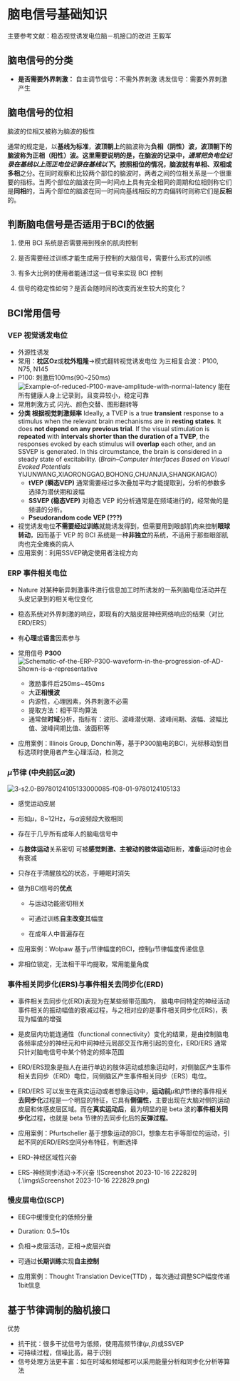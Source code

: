 # 脑电信号基础知识

主要参考文献：稳态视觉诱发电位脑－机接口的改进 王毅军

## 脑电信号的分类

- **是否需要外界刺激：**
  自主调节信号：不需外界刺激
  诱发信号：需要外界刺激产生

## 脑电信号的位相

脑波的位相又被称为脑波的极性

通常的规定是，以**基线为标准**，**波顶朝上**的脑波称为**负相（阴性）**波，**波顶朝下**的脑波称为**正相（阳性）**波。这里需要说明的是，在脑波的记录中，*通常把负电位记录在基线以上而正电位记录在基线以下*。按照相位的情况，脑波就有**单相、双相或多相**之分。在同时观察和比较两个部位的脑波时，两者之间的位相关系是一个很重要的指标。当两个部位的脑波在同一时间点上具有完全相同的周期和位相则称它们是**同相**的，当两个部位的脑波在同一时间向基线相反的方向偏转时则称它们是**反相**的。

## 判断脑电信号是否适用于BCI的依据

1. 使用 BCI 系统是否需要用到残余的肌肉控制

2. 是否需要经过训练才能生成用于控制的大脑信号，需要什么形式的训练

3. 有多大比例的使用者能通过这一信号来实现 BCI 控制

4. 信号的稳定性如何？是否会随时间的改变而发生较大的变化？  

## BCI常用信号

### VEP 视觉诱发电位

- 外源性诱发
- 常用：**枕区Oz**或**枕外粗隆**->模式翻转视觉诱发电位
为三相复合波：P100, N75, N145
- P100:
刺激后100ms(90~250ms)
![Example-of-reduced-P100-wave-amplitude-with-normal-latency](.\imgs\Example-of-reduced-P100-wave-amplitude-with-normal-latency.png)
能在所有健康人身上记录到，且变异较小，稳定可靠
- 常用刺激方式
  闪光、颜色交替、图形翻转等
- **分类 根据视觉刺激频率**
  Ideally, a TVEP is a true **transient** response to a stimulus when the relevant brain mechanisms are in **resting states**. It does **not depend on any previous trial**. If the visual stimulation is **repeated** with **intervals shorter than the duration of a TVEP**, the responses evoked by each stimulus will **overlap** each other, and an SSVEP is generated. In this circumstance, the brain is considered in a steady state of excitability.
  (*Brain–Computer Interfaces Based on Visual Evoked Potentials* YIJUNWANG,XIAORONGGAO,BOHONG,CHUANJIA,SHANGKAIGAO)
  - **tVEP (瞬态VEP)**
    通常需要经过多次叠加平均才能提取到，分析的参数多选择为潜伏期和波幅
  - **SSVEP (稳态VEP)**
    对稳态 VEP 的分析通常是在频域进行的，经常做的是频谱的分析。
  - **Pseudorandom code VEP (???)**
- 视觉诱发电位**不需要经过训练**就能诱发得到，但需要用到眼部肌肉来控制**眼球转动**，因而基于 VEP 的 BCI 系统是一种**非独立**的系统，不适用于那些眼部肌肉也完全瘫痪的病人  
- 应用案例：利用SSVEP确定使用者注视方向

### ERP 事件相关电位

- Nature
对某种新异刺激事件进行信息加工时所诱发的一系列脑电位活动并在头皮记录到的相关电位变化

- 稳态系统对外界刺激的响应，即现有的大脑皮层神经网络响应的结果（对比ERD/ERS）
- 有**心理**或**语言**因素参与 
- 常用信号 **P300**
  ![Schematic-of-the-ERP-P300-waveform-in-the-progression-of-AD-Shown-is-a-representative](.\imgs\Schematic-of-the-ERP-P300-waveform-in-the-progression-of-AD-Shown-is-a-representative.png)
  - 激励事件后250ms~450ms
  - 大**正相慢波**
  - 内源性，心理因素，外界刺激不必需
  - 提取方法：相干平均算法
  - 通常做**时域**分析，指标有：波形、波峰潜伏期、波峰间期、波幅、波幅比值、波峰间期比值、波面积等  
- 应用案例：Illinois Group, Donchin等，基于P300脑电的BCI，光标移动到目标选项时使用者产生心理活动，检测之

### $\mu$节律 (中央前区$\alpha$波)

![3-s2.0-B9780124105133000085-f08-01-9780124105133](.\imgs\3-s2.0-B9780124105133000085-f08-01-9780124105133.jpg)

- 感觉运动皮层

- 形如$\mu$，8~12Hz，与$\alpha$波频段大致相同

- 存在于几乎所有成年人的脑电信号中

- 与**肢体运动**关系密切
  可被**感觉刺激、主被动的肢体运动**阻断，**准备**运动时也会有衰减

- 只存在于清醒放松的状态，于睡眠时消失

- 做为BCI信号的**优点**
  - 与运动功能密切相关
  
  - 可通过训练**自主改变**其幅度
  
  - 在成年人中普遍存在
  
- 应用案例：Wolpaw 基于$\mu$节律幅度的BCI，控制$\mu$节律幅度传递信息

- 非相位锁定，无法相干平均提取，常用能量角度

### 事件相关同步化(ERS)与事件相关去同步化(ERD)

- 事件相关去同步化(ERD)表现为在某些频带范围内， 脑电中同特定的神经活动事件相关的振动幅值的衰减过程，与之相对应的是事件相关同步化(ERS)，表现为幅值的增强  
- 是皮层内功能连通性（functional connectivity）变化的结果，是由控制脑电各频率成分的神经元和中间神经元局部交互作用引起的变化，ERD/ERS 通常只针对脑电信号中某个特定的频率范围

- ERD/ERS现象是指人在进行单边的肢体运动或想象运动时，对侧脑区产生事件相关去同步（ERD）电位，同侧脑区产生事件相关同步（ERS）电位。
- ERD/ERS 可以发生在真实运动或者想象运动中，**运动前**$\mu$和$\beta$节律的事件相关**去同步化**过程是一个明显的特征，它具有**侧偏性**，主要出现在大脑对侧的运动皮层和体感皮层区域。而在**真实运动后**，最为明显的是 beta 波的**事件相关同步化**过程，也就是 beta 节律的去同步化后的**反弹过程**。  
- 应用案例：Pfurtscheller 基于想象运动的BCI，想象左右手等部位的运动，引起不同的ERD/ERS空间分布特征，判断选择
- ERD-神经区域性兴奋
- ERS-神经同步活动->不兴奋
![Screenshot 2023-10-16 222829](.\imgs\Screenshot 2023-10-16 222829.png)

### 慢皮层电位(SCP)

- EEG中缓慢变化的低频分量

- Duration: 0.5~10s

- 负相->皮层活动，正相->皮层兴奋

- 可通过**长期训练**实现**自主控制**

- 应用案例：Thought Translation Device(TTD) ，每次通过调整SCP幅度传递1bit信息


## 基于节律调制的脑机接口

优势

- 抗干扰：很多干扰信号为低频，使用高频节律($\mu,\beta$)或SSVEP
- 可持续过程，信噪比高，易于识别
- 信号处理方法更丰富：如在时域和频域都可以采用能量分析和同步化分析等算法